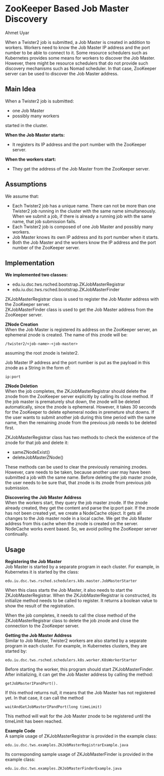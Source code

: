 # ZooKeeper Based Job Master Discovery
Ahmet Uyar

When a Twister2 job is submitted, a Job Master is created in addition to workers. 
Workers need to know the Job Master IP address and the port number to be able to connect to it. 
Some resource schedulers such as Kubernetes provides some means for workers to discover the Job Master. 
However, there might be resource schedulers that do not provide such discovery mechanisms such as Nomad scheduler.
In that case, ZooKeeper server can be used to discover the Job Master address.

## Main Idea
When a Twister2 job is submitted:
* one Job Master
* possibly many workers  

started in the cluster.

**When the Job Master starts:** 
* It registers its IP address and the port number with the ZooKeeper server.

**When the workers start:**
* They get the address of the Job Master from the ZooKeeper server. 

## Assumptions
We assume that:
* Each Twister2 job has a unique name. 
There can not be more than one Twister2 job running in the cluster with the same name simultaneously. 
When we submit a job, if there is already a running job with the same name, that job submission fails.
* Each Twister2 job is composed of one Job Master and possibly many workers.
* Job Master knows its own IP address and its port number when it starts.
* Both the Job Master and the workers know the IP address and the port number of the ZooKeeper server.

## Implementation
**We implemented two classes:**
* edu.iu.dsc.tws.rsched.bootstrap.ZKJobMasterRegistrar
* edu.iu.dsc.tws.rsched.bootstrap.ZKJobMasterFinder

ZKJobMasterRegistrar class is used to register the Job Master address with the ZooKeeper server.  
ZKJobMasterFinder class is used to get the Job Master address from the ZooKeeper server. 

**ZNode Creation**  
When the Job Master is registered its address on the ZooKeeper server, 
an ephemeral znode is created. The name of this znode will be:  

    /twister2/<job-name>-<job-master>  

assuming the root znode is twister2.

Job Master IP address and the port number is put as the payload in this znode as a String in the form of:

    ip:port 

**ZNode Deletion**  
When the job completes, the ZKJobMasterRegistrar should delete the znode from the ZooKeeper server explicitly by calling its close method. 
If the job master is prematurely shut down, the znode will be deleted automatically, since the znode is ephemeral.
However, it takes 30 seconds for the ZooKeeper to delete ephemeral nodes in premeture shut downs. 
If the user wants to submit another job during this time period with the same name, then the remaining znode 
from the previous job needs to be deleted first.

ZKJobMasterRegistrar class has two methods to check the existence of the znode for that job and delete it:
* sameZNodeExist() 
* deleteJobMasterZNode()  

These methods can be used to clear the previously remaining znodes. 
However, care needs to be taken, because another user may have been submitted a job with the same name. 
Before deleting the job master znode, the user needs to be sure that, that znode is its znode from previous job submission.  

**Discovering the Job Master Address**  
When the workers start, they query the job master znode. 
If the znode already created, they get the content and parse the ip:port pair. 
If the znode has not been created yet, we create a NodeCache object. 
It gets all changes to the Job master node in a local cache. 
We get the Job Master address from this cache when the znode is created on the server. 
NodeCache works event based. So, we avoid polling the ZooKeeper server continually.      

## Usage
**Registering the Job Master**  
Job Master is started by a separate program in each cluster.
For example, in Kubernetes it is started by the class:  

    edu.iu.dsc.tws.rsched.schedulers.k8s.master.JobMasterStarter

When this class starts the Job Master, it also needs to start the ZKJobMasterRegistrar. 
When the ZKJobMasterRegistrar is constructed, its initialize method needs to be called to register. 
It returns a boolean value to show the result of the registration. 

When the job completes, it needs to call the close method of the ZKJobMasterRegistrar class 
to delete the job znode and close the connection to the ZooKeeper server. 

**Getting the Job Master Address**  
Similar to Job Master, Twister2 workers are also started by a separate program in each cluster. 
For example, in Kubernetes clusters, they are started by:

    edu.iu.dsc.tws.rsched.schedulers.k8s.worker.K8sWorkerStarter  

Before starting the worker, this program should start ZKJobMasterFinder. 
After initializing, it can get the Job Master address by calling the method: 

    getJobMasterIPandPort().

If this method returns null, it means that the Job Master has  not registered yet. 
In that case, it can call the method 

    waitAndGetJobMasterIPandPort(long timeLimit)

This method will wait for the Job Master znode to be registered until the timeLimit has been reached. 

**Example Code**  
A sample usage of ZKJobMasterRegistrar is provided in the example class:

    edu.iu.dsc.tws.examples.ZKJobMasterRegistrarExample.java

Its corresponding sample usage of ZKJobMasterFinder is provided in the example class:

    edu.iu.dsc.tws.examples.ZKJobMasterFinderExample.java
